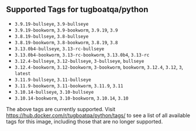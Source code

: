 ## Supported Tags for tugboatqa/python

* `3.9.19-bullseye`, `3.9-bullseye`
* `3.9.19-bookworm`, `3.9-bookworm`, `3.9.19`, `3.9`
* `3.8.19-bullseye`, `3.8-bullseye`
* `3.8.19-bookworm`, `3.8-bookworm`, `3.8.19`, `3.8`
* `3.13.0b4-bullseye`, `3.13-rc-bullseye`
* `3.13.0b4-bookworm`, `3.13-rc-bookworm`, `3.13.0b4`, `3.13-rc`
* `3.12.4-bullseye`, `3.12-bullseye`, `3-bullseye`, `bullseye`
* `3.12.4-bookworm`, `3.12-bookworm`, `3-bookworm`, `bookworm`, `3.12.4`, `3.12`, `3`, `latest`
* `3.11.9-bullseye`, `3.11-bullseye`
* `3.11.9-bookworm`, `3.11-bookworm`, `3.11.9`, `3.11`
* `3.10.14-bullseye`, `3.10-bullseye`
* `3.10.14-bookworm`, `3.10-bookworm`, `3.10.14`, `3.10`

The above tags are currently supported. Visit https://hub.docker.com/r/tugboatqa/python/tags/ to see a list of all available tags for this image, including those that are no longer supported.

